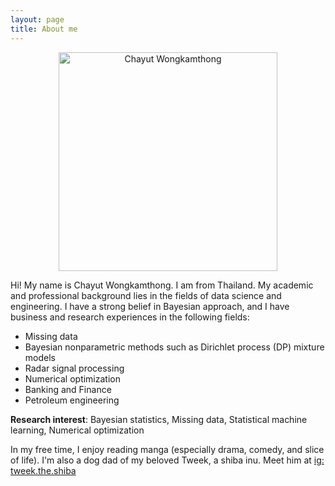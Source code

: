 ```yaml
---
layout: page
title: About me
---
```

<p align="center">
  <img src="{{ 'assets/img/chayutwo_fig_MIDS.jpg' | relative_url }}" width="350" title="Chayut Wongkamthong"/>
</p>

Hi! My name is Chayut Wongkamthong. I am from Thailand. My academic and professional background lies in the fields of data science and engineering. I have a strong belief in Bayesian approach, and I have business and research experiences in the following fields:

- Missing data
- Bayesian nonparametric methods such as Dirichlet process (DP) mixture models
- Radar signal processing
- Numerical optimization
- Banking and Finance
- Petroleum engineering

**Research interest**: Bayesian statistics, Missing data, Statistical machine learning, Numerical optimization

In my free time, I enjoy reading manga (especially drama, comedy, and slice of life). I'm also a dog dad of my beloved Tweek, a shiba inu.
Meet him at [ig: tweek.the.shiba](instagram.com/tweek.the.shiba/)
